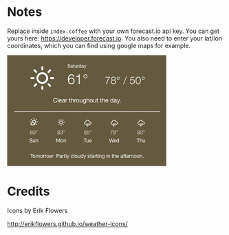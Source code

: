 # Notes

Replace <api-key> inside `index.coffee` with your own forecast.io api key. You can get yours here: https://developer.forecast.io. You also need to enter your lat/lon coordinates, which you can find using google maps for example.

![](https://raw.githubusercontent.com/BrettBukowski/ubersicht-widgets/master/weather/screenshot.png)

# Credits

Icons by Erik Flowers

http://erikflowers.github.io/weather-icons/
